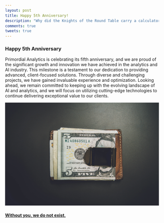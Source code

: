 ```yaml
---
layout: post
title: Happy 5th Anniversary!
description: "Why did the Knights of the Round Table carry a calculator? To avoid the peril of counting to five instead of three!"
comments: true
tweets: true
---
```


### Happy 5th Anniversary

Primordial Analytics is celebrating its fifth anniversary, and we are proud of the significant growth and innovation we have achieved in the analytics and AI industry. This milestone is a testament to our dedication to providing advanced, client-focused solutions. Through diverse and challenging projects, we have gained invaluable experience and optimization. Looking ahead, we remain committed to keeping up with the evolving landscape of AI and analytics, and we will focus on utilizing cutting-edge technologies to continue delivering exceptional value to our clients.

<div class="col-lg-12 playful">
<a data-fancybox="gallery"
	href="/img/anniversay-5.jpg"
	data-options='{
	     "caption": "Photo by <a href="https://unsplash.com/@neonbrand?utm_content=creditCopyText&utm_medium=referral&utm_source=unsplash">Kenny Eliason</a> on <a href="https://unsplash.com/photos/5-us-dollar-banknote-4N3iHYmqy_E?utm_content=creditCopyText&utm_medium=referral&utm_source=unsplash">Unsplash</a>",
	     "buttons": ["zoom", "share", "fullScreen", "download", "close"]
	     }'
>
	<blog-figure class="softeffect">
   <img class="img-responsive border" src="/img/anniversay-5.jpg" alt="Happy Ken">
	<figcaption>
	   <h4>Without you, we do not exist.</h4>
	</figcaption>
   </blog-figure>
</a>
</div>
